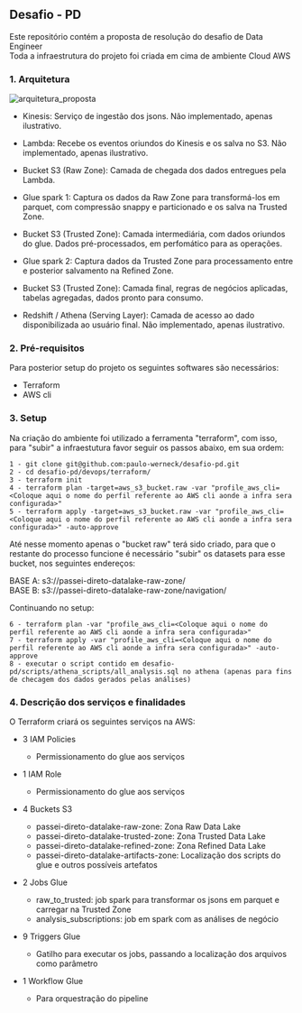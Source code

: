 ## Desafio - PD

Este repositório contém a proposta de resolução do desafio de Data Engineer <br>
Toda a infraestrutura do projeto foi criada em cima de ambiente Cloud AWS

<h3> 1. Arquitetura </h3>

![arquitetura_proposta](https://public-bkt-geral.s3.amazonaws.com/teste.png)

- Kinesis: Serviço de ingestão dos jsons. Não implementado, apenas ilustrativo.
- Lambda: Recebe os eventos oriundos do Kinesis e os salva no S3. Não implementado, apenas ilustrativo.
- Bucket S3 (Raw Zone): Camada de chegada dos dados entregues pela Lambda.
- Glue spark 1: Captura os dados da Raw Zone para transformá-los em parquet, com compressão snappy e particionado e os salva na Trusted Zone.
- Bucket S3 (Trusted Zone): Camada intermediária, com dados oriundos do glue. Dados pré-processados, em perfomático para as operações.
- Glue spark 2: Captura dados da Trusted Zone para processamento entre e posterior salvamento na Refined Zone.
- Bucket S3 (Trusted Zone): Camada final, regras de negócios aplicadas, tabelas agregadas, dados pronto para consumo.

- Redshift / Athena (Serving Layer): Camada de acesso ao dado disponibilizada ao usuário final. Não implementado, apenas ilustrativo.


<h3> 2. Pré-requisitos </h3>

Para posterior setup do projeto os seguintes softwares são necessários:

- Terraform
- AWS cli


<h3> 3. Setup </h3>

Na criação do ambiente foi utilizado a ferramenta "terraform", com isso, para "subir" a infraestutura favor seguir os passos abaixo, em sua ordem:

    1 - git clone git@github.com:paulo-werneck/desafio-pd.git
    2 - cd desafio-pd/devops/terraform/
    3 - terraform init
    4 - terraform plan -target=aws_s3_bucket.raw -var "profile_aws_cli=<Coloque aqui o nome do perfil referente ao AWS cli aonde a infra sera configurada>"
    5 - terraform apply -target=aws_s3_bucket.raw -var "profile_aws_cli=<Coloque aqui o nome do perfil referente ao AWS cli aonde a infra sera configurada>" -auto-approve

Até nesse momento apenas o "bucket raw" terá sido criado, para que o restante do processo funcione é necessário "subir"
os datasets para esse bucket, nos seguintes endereços:

 BASE A: s3://passei-direto-datalake-raw-zone/ <br> 
 BASE B: s3://passei-direto-datalake-raw-zone/navigation/ 

Continuando no setup:

    6 - terraform plan -var "profile_aws_cli=<Coloque aqui o nome do perfil referente ao AWS cli aonde a infra sera configurada>"
    7 - terraform apply -var "profile_aws_cli=<Coloque aqui o nome do perfil referente ao AWS cli aonde a infra sera configurada>" -auto-approve
    8 - executar o script contido em desafio-pd/scripts/athena_scripts/all_analysis.sql no athena (apenas para fins de checagem dos dados gerados pelas análises)


<h3> 4. Descrição dos serviços e finalidades </h3>

O Terraform criará os seguintes serviços na AWS:

- 3 IAM Policies
  - Permissionamento do glue aos serviços

- 1 IAM Role
  - Permissionamento do glue aos serviços

- 4 Buckets S3
  - passei-direto-datalake-raw-zone: Zona Raw Data Lake
  - passei-direto-datalake-trusted-zone: Zona Trusted Data Lake
  - passei-direto-datalake-refined-zone: Zona Refined Data Lake
  - passei-direto-datalake-artifacts-zone: Localização dos scripts do glue e outros possíveis artefatos
  
- 2 Jobs Glue
  - raw_to_trusted: job spark para transformar os jsons em parquet e carregar na Trusted Zone  
  - analysis_subscriptions: job em spark com as análises de negócio 

- 9 Triggers Glue
    - Gatilho para executar os jobs, passando a localização dos arquivos como parâmetro

- 1 Workflow Glue
  - Para orquestração do pipeline